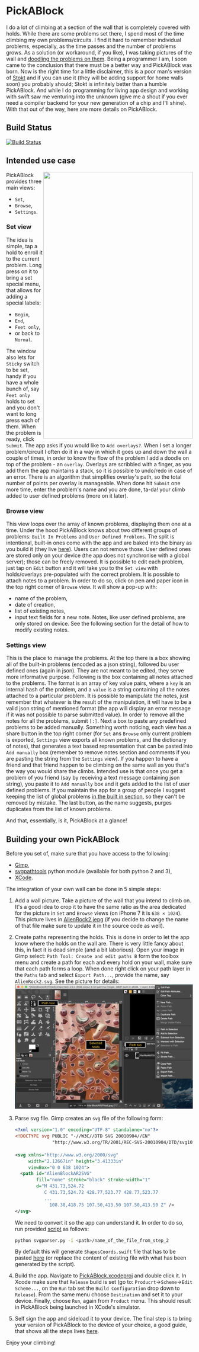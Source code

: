 # PickABlock
I do a lot of climbing at a section of the wall that is completely covered with holds. While there are some problems set there, I spend most of the time climbing my own problems/circuits. I find it hard to remember individual problems, especially, as the time passes and the number of problems grows. As a solution (or workaround, if you like), I was taking pictures of the wall and [doodling the problems on them](https://github.com/jchlanda/PickABlock/blob/readme_assets/readme_assets/LT_11.jpg). Being a programmer I am, I soon came to the conclusion that there must be a better way and PickABlock was born. Now is the right time for a little disclaimer, this is a poor man's version of [Stokt](https://www.getstokt.com/) and if you can use it (they will be adding support for home walls soon) you probably should; Stokt is infinitely better than a humble PickABlock. And while I do programming for living app design and working with swift saw me venturing into the unknown (give me a shout if you ever need a compiler backend for your new generation of a chip and I'll shine). With that out of the way, here are more details on PickABlock.

## Build Status
[![Build Status](https://travis-ci.org/jchlanda/PickABlock.svg?branch=master)](https://travis-ci.org/jchlanda/PickABlock)

## Intended use case
<img align="right" width="404" height="720" src="https://github.com/jchlanda/PickABlock/blob/readme_assets/readme_assets/PickABlock.gif">

PickABlock provides three main views:
* `Set`,
* `Browse`,
* `Settings`.
### Set view
The idea is simple, tap a hold to enroll it to the current problem. Long press on it to bring a set special menu, that allows for adding a special labels:
* `Begin`,
* `End`,
* `Feet only`,
* or back to `Normal`.

The window also lets for `Sticky` switch to be set, handy if you have a whole bunch of, say `Feet only` holds to set and you don't want to long press each of them.
When the problem is ready, click `Submit`. The app asks if you would like to `Add overlays?`. When I set a longer problem/circuit I often do it in a way in which it goes up and down the wall a couple of times, in order to know the flow of the problem I add a doodle on top of the problem - an `overlay`. Overlays are scribbled with a finger, as you add them the app maintains a stack, so it is possible to undo/redo in case of an error. There is an algorithm that simplifies overlay's path, so the total number of points per overlay is manageable. When done hit `Submit` one more time, enter the problem's name and you are done, ta-da! your climb added to user defined problems (more on it later).
### Browse view
This view loops over the array of known problems, displaying them one at a time. Under the hood PickABlock knows about two different groups of problems: `Built In Problems` and `User Defined Problems`. The split is intentional, built-in ones come with the app and are baked into the binary as you build it (they live [here](https://github.com/jchlanda/PickABlock/blob/master/app/PickABlock/PickABlock/PickABlockKnownProblems.json)). Users can not remove those. User defined ones are stored only on your device (the app does not synchronise with a global server); those can be freely removed. It is possible to edit each problem, just tap on `Edit` button and it will take you to the `Set view` with holds/overlays pre-populated with the correct problem.
It is possible to attach notes to a problem. In order to do so, click on pen and paper icon in the top right corner of `Browse` view. It will show a pop-up with:
* name of the problem,
* date of creation,
* list of existing notes,
* input text fields for a new note.
Notes, like user defined problems, are only stored on device. See the following section for the detail of how to modify existing notes.
### Settings view
This is the place to manage the problems. At the top there is a box showing all of the built-in problems (encoded as a json string), followed bu user defined ones (again in json). They are not meant to be edited, they serve more informative purpose.
Following is the box containing all notes attached to the problems. The format is an array of key value pairs, where a `key` is an internal hash of the problem, and a `value` is a string containing all the notes attached to a particular problem. It is possible to manipulate the notes, just remember that whatever is the result of the manipulation, it will have to be a valid json string of mentioned format (the app will display an error message if it was not possible to parse submitted value). In order to remove all the notes for all the problems, submit `[:]`.
Next a box to paste any predefined problems to be added manually. Something worth noticing, each view has a share button in the top right corner (for `Set` ans `Browse` only current problem is exported, `Settings` view exports all known problems, and the dictionary of notes), that generates a text based representation that can be pasted into `Add manually` box (remember to remove notes section and comments if you are pasting the string from the `Settings` view). If you happen to have a friend and that friend happen to be climbing on the same wall as you that's the way you would share the climbs. Intended use is that once you get a problem of you friend (say by receiving a text message containing json string), you paste it to `Add manually` box and it gets added to the list of user defined problems. If you maintain the app for a group of people I suggest keeping the list of global problems [in the built in section](https://github.com/jchlanda/PickABlock/blob/master/app/PickABlock/PickABlock/PickABlockKnownProblems.json), so they can't be removed by mistake. The last button, as the name suggests, purges duplicates from the list of known problems.

And that, essentially, is it, PickABlock at a glance!

## Building your own PickABlock
Before you set of, make sure that you have access to the following:
* [Gimp](https://www.gimp.org/),
* [svgpathtools](https://github.com/mathandy/svgpathtools) python module (available for both python 2 and 3),
* [XCode](https://developer.apple.com/xcode/).

The integration of your own wall can be done in 5 simple steps:
1. Add a wall picture.
Take a picture of the wall that you intend to climb on. It's a good idea to crop it to have the same ratio as the area dedicated for the picture in `Set` and `Browse` views (on iPhone 7 it is `638 × 1024`). This picture lives in [AlienRock2.jepg](https://github.com/jchlanda/PickABlock/blob/master/app/PickABlock/PickABlock/Assets.xcassets/AlienBlockAR2.imageset/AlienBlockAR2.jpeg) (if you decide to change the name of that file make sure to update it in the source code as well).
2. Create paths representing the holds.
This is done in order to let the app know where the holds on the wall are. There is very little fancy about this, in fact it is dead simple (and a bit laborious). Open your image in Gimp select: `Path Tool: Create and edit paths B` form the toolbox menu and create a path for each and every hold on your wall, make sure that each path forms a loop. When done right click on your path layer in the `Paths` tab and select `Export Path...`, provide the name, say `AlienRock2.svg`.
See the picture for details:
![Gimp help](https://github.com/jchlanda/PickABlock/blob/readme_assets/readme_assets/gimp_help.png)
3. Parse svg file.
Gimp creates an `svg` file of the following form:

    ```xml
    <?xml version="1.0" encoding="UTF-8" standalone="no"?>
    <!DOCTYPE svg PUBLIC "-//W3C//DTD SVG 20010904//EN"
                  "http://www.w3.org/TR/2001/REC-SVG-20010904/DTD/svg10.dtd">

    <svg xmlns="http://www.w3.org/2000/svg"
         width="2.12667in" height="3.41333in"
         viewBox="0 0 638 1024">
      <path id="AlienBlockAR2SVG"
            fill="none" stroke="black" stroke-width="1"
            d="M 431.73,524.72
               C 431.73,524.72 428.77,523.77 428.77,523.77
               ...
                 108.38,418.75 107.50,413.50 107.50,413.50 Z" />
    </svg>
    ```
    We need to convert it so the app can understand it. In order to do so, run provided [script](https://github.com/jchlanda/PickABlock/blob/master/scripts/svgparser.py) as follows:

    ```sh
    python svgparser.py -i <path>/name_of_the_file_from_step_2
    ```
    By default this will generate `ShapesCoords.swift` file that has to be pasted [here](https://github.com/jchlanda/PickABlock/blob/master/app/PickABlock/PickABlock/ShapesCoords.swift) (or replace the content of existing file with what has been generated by the script).
4. Build the app.
Navigate to [PickABlock.xcodeproj](https://github.com/jchlanda/PickABlock/tree/master/app/PickABlock) and double click it. In Xcode make sure that `Release` build is set (go to: `Producrt`->`Scheme`->`Edit Scheme...`, on the `Run` tab set the `Build Configuration` drop down to `Release`). From the same menu choose `Destination` and set it to your device. Finally, choose `Run`, again from `Product` menu. This should result in PickABlock being launched in XCode's simulator.
5. Self sign the app and sideload it to your device.
The final step is to bring your version of PickABlock to the device of your choice, a good guide, that shows all the steps lives [here](https://www.appdevchannel.com/2018/11/side-load-xcode-iphone.html).

Enjoy your climbing!
